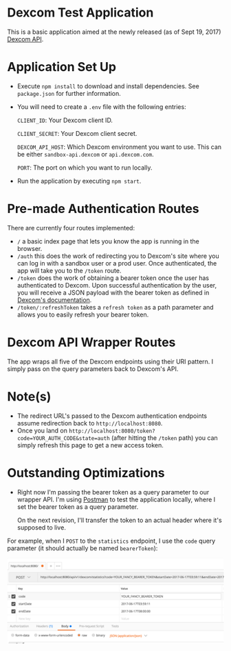 # Dexcom Test Application
This is a basic application aimed at the newly released (as of Sept 19, 2017) [Dexcom API](https://developer.dexcom.com/overview).

# Application Set Up
* Execute `npm install` to download and install dependencies.  See `package.json` for further information. 
*  You will need to create a `.env` file with the following entries: 
   
   `CLIENT_ID`: Your Dexcom client ID. 
      
   `CLIENT_SECRET`: Your Dexcom client secret.
   
   `DEXCOM_API_HOST`: Which Dexcom environment you want to use.  This can be either `sandbox-api.dexcom` or `api.dexcom.com`.  
   
   `PORT`: The port on which you want to run locally.  
* Run the application by executing `npm start`.  

# Pre-made Authentication Routes
There are currently four routes implemented: 
   * `/` a basic index page that lets you know the app is running in the browser. 
   * `/auth` this does the work of redirecting you to Dexcom's site where you can log in with a sandbox user or a prod user.  Once authenticated, the app will take you to the `/token` route. 
   * `/token` does the work of obtaining a bearer token once the user has authenticated to Dexcom.  Upon successful authentication by the user, you will receive a JSON payload with the bearer token as defined in [Dexcom's documentation](https://developer.dexcom.com/authentication).
   * `/token/:refreshToken` takes a `refresh token` as a path parameter and allows you to easily refresh your bearer token.   

# Dexcom API Wrapper Routes
The app wraps all five of the Dexcom endpoints using their URI pattern.  I simply pass on the query parameters back to Dexcom's API.  

# Note(s)
* The redirect URL's passed to the Dexcom authentication endpoints assume redirection back to `http://localhost:8080`.  
* Once you land on `http://localhost:8080/token?code=YOUR_AUTH_CODE&state=auth` (after hitting the `/token` path) you can simply refresh this page to get a new access token.  

# Outstanding Optimizations
* Right now I'm passing the bearer token as a query parameter to our wrapper API.  I'm using [Postman](https://www.getpostman.com/) to test the application locally, where I set the bearer token as a query parameter.  
 
   On the next revision, I'll transfer the token to an actual header where it's supposed to live.  

For example, when I `POST` to the `statistics` endpoint, I use the `code` query parameter (it should actually be named `bearerToken`): 

![Postman Screen Shot](/images/postman.png)
